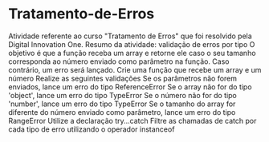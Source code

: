 # Tratamento-de-Erros
Atividade referente ao curso "Tratamento de Erros" que foi resolvido pela Digital Innovation One.  Resumo da atividade: validação de erros por tipo O objetivo é que a função receba um array e retorne ele caso o seu tamanho corresponda ao número enviado como parâmetro na função. Caso contrário, um erro será lançado.  Crie uma função que recebe um array e um número Realize as seguintes validações Se os parâmetros não forem enviados, lance um erro do tipo ReferenceError Se o array não for do tipo 'object', lance um erro do tipo TypeError Se o número não for do tipo 'number', lance um erro do tipo TypeError Se o tamanho do array for diferente do número enviado como parâmetro, lance um erro do tipo RangeError Utilize a declaração try...catch Filtre as chamadas de catch por cada tipo de erro utilizando o operador instanceof
